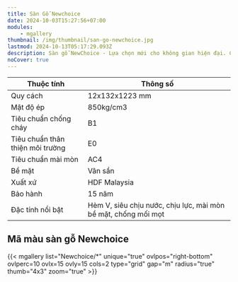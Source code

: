 ```yaml
---
title: Sàn Gỗ Newchoice
date: 2024-10-03T15:27:56+07:00
modules:
    - mgallery
thumbnail: /img/thumbnail/san-go-newchoice.jpg
lastmod: 2024-10-13T05:17:29.093Z
description: Sàn gỗ NewChoice - Lựa chọn mới cho không gian hiện đại. Chất lượng cao, giá cả hợp lý. Đa dạng họa tiết, phù hợp mọi phong cách.
noCover: true
---
```


| Thuộc tính                       | Thông số                     |
|----------------------------------|--------------------------------|
| Quy cách                         | 12x132x1223 mm                 |
| Mật độ ép                        | 850kg/cm3                      |
| Tiêu chuẩn chống cháy            | B1                             |
| Tiêu chuẩn thân thiện môi trường | E0                             |
| Tiêu chuẩn mài mòn               | AC4                            |
| Bề mặt                           | Vân sần                        |
| Xuất xứ                          | HDF Malaysia                   |
| Bảo hành                         | 15 năm                         |
| Đặc tính nổi bật                 | Hèm V, siêu chịu nước, chịu lực, mài mòn bề mặt, chống mối mọt |

## Mã màu sàn gỗ Newchoice

{{< mgallery list="Newchoice/*" unique="true" ovlpos="right-bottom" ovlperc=10 ovlx=15 ovly=15 cols=2 type="grid" gap="m" radius="true" thumb="4x3" zoom="true" >}}
